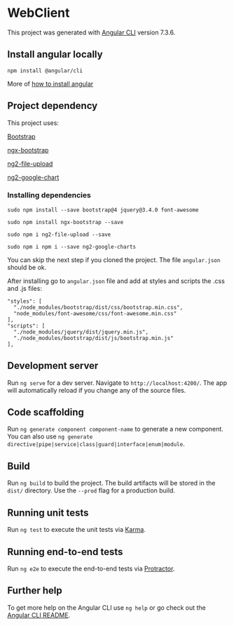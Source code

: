 # WebClient

This project was generated with [Angular CLI](https://github.com/angular/angular-cli) version 7.3.6.

## Install angular locally

  `npm install @angular/cli`
  
  More of [how to install angular](https://www.npmjs.com/package/@angular/cli)

## Project dependency

This project uses: 

[Bootstrap](https://getbootstrap.com/) 

[ngx-bootstrap](https://valor-software.com/ngx-bootstrap/#/documentation#getting-started)

[ng2-file-upload](https://github.com/valor-software/ng2-file-upload)

[ng2-google-chart](https://www.devrandom.it/software/ng2-google-charts/)


### Installing dependencies
`sudo npm install --save bootstrap@4 jquery@3.4.0 font-awesome`

`sudo npm install ngx-bootstrap --save`

`sudo npm i ng2-file-upload --save`

`sudo npm i npm i --save ng2-google-charts`

You can skip the next step if you cloned the project. The file `angular.json` should be ok.

After installing go to `angular.json` file and add at styles and scripts the .css and .js files:

	"styles": [
	  "./node_modules/bootstrap/dist/css/bootstrap.min.css",
	  "node_modules/font-awesome/css/font-awesome.min.css"
	],
	"scripts": [
	  "./node_modules/jquery/dist/jquery.min.js",
	  "./node_modules/bootstrap/dist/js/bootstrap.min.js"
	],

## Development server

Run `ng serve` for a dev server. Navigate to `http://localhost:4200/`. The app will automatically reload if you change any of the source files.

## Code scaffolding

Run `ng generate component component-name` to generate a new component. You can also use `ng generate directive|pipe|service|class|guard|interface|enum|module`.

## Build

Run `ng build` to build the project. The build artifacts will be stored in the `dist/` directory. Use the `--prod` flag for a production build.

## Running unit tests

Run `ng test` to execute the unit tests via [Karma](https://karma-runner.github.io).

## Running end-to-end tests

Run `ng e2e` to execute the end-to-end tests via [Protractor](http://www.protractortest.org/).

## Further help

To get more help on the Angular CLI use `ng help` or go check out the [Angular CLI README](https://github.com/angular/angular-cli/blob/master/README.md).

